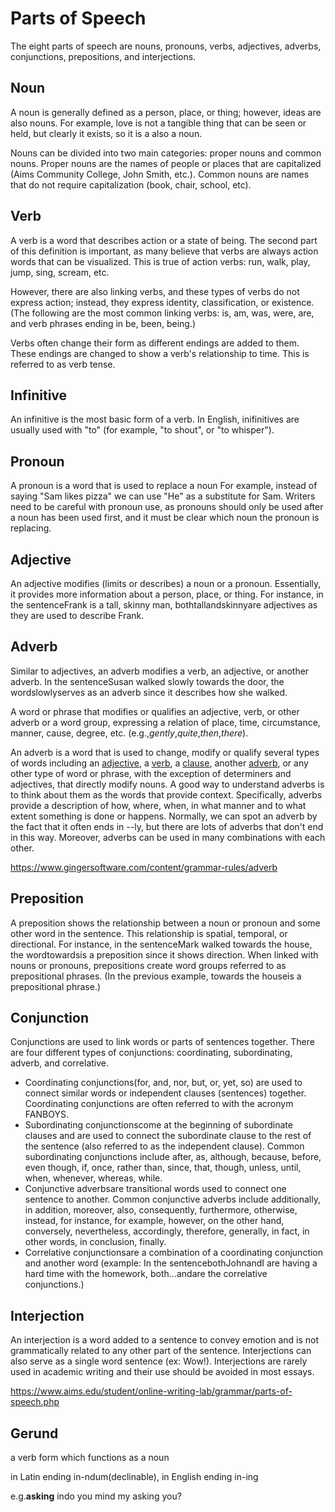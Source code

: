 # Parts of Speech

The eight parts of speech are nouns, pronouns, verbs, adjectives, adverbs, conjunctions, prepositions, and interjections.

## Noun

A noun is generally defined as a person, place, or thing; however, ideas are also nouns. For example, love is not a tangible thing that can be seen or held, but clearly it exists, so it is a also a noun.

Nouns can be divided into two main categories: proper nouns and common nouns. Proper nouns are the names of people or places that are capitalized (Aims Community College, John Smith, etc.). Common nouns are names that do not require capitalization (book, chair, school, etc).

## Verb

A verb is a word that describes action or a state of being. The second part of this definition is important, as many believe that verbs are always action words that can be visualized. This is true of action verbs: run, walk, play, jump, sing, scream, etc.

However, there are also linking verbs, and these types of verbs do not express action; instead, they express identity, classification, or existence. (The following are the most common linking verbs: is, am, was, were, are, and verb phrases ending in be, been, being.)

Verbs often change their form as different endings are added to them. These endings are changed to show a verb's relationship to time. This is referred to as verb tense.

## Infinitive

An infinitive is the most basic form of a verb. In English, inifinitives are usually used with "to" (for example, "to shout", or "to whisper").

## Pronoun

A pronoun is a word that is used to replace a noun For example, instead of saying "Sam likes pizza" we can use "He" as a substitute for Sam. Writers need to be careful with pronoun use, as pronouns should only be used after a noun has been used first, and it must be clear which noun the pronoun is replacing.

## Adjective

An adjective modifies (limits or describes) a noun or a pronoun. Essentially, it provides more information about a person, place, or thing. For instance, in the sentenceFrank is a tall, skinny man, bothtallandskinnyare adjectives as they are used to describe Frank.

## Adverb

Similar to adjectives, an adverb modifies a verb, an adjective, or another adverb. In the sentenceSusan walked slowly towards the door, the wordslowlyserves as an adverb since it describes how she walked.

A word or phrase that modifies or qualifies an adjective, verb, or other adverb or a word group, expressing a relation of place, time, circumstance, manner, cause, degree, etc. (e.g.,*gently*,*quite*,*then*,*there*).

An adverb is a word that is used to change, modify or qualify several types of words including an [adjective](http://www.gingersoftware.com/content/grammar-rules/adjectives/), a [verb](http://www.gingersoftware.com/content/grammar-rules/verbs/), a [clause](http://www.gingersoftware.com/content/grammar-rules/adverb/adverb-clauses/), another [adverb](http://www.gingersoftware.com/content/grammar-rules/adverb/), or any other type of word or phrase, with the exception of determiners and adjectives, that directly modify nouns. A good way to understand adverbs is to think about them as the words that provide context. Specifically, adverbs provide a description of how, where, when, in what manner and to what extent something is done or happens. Normally, we can spot an adverb by the fact that it often ends in --ly, but there are lots of adverbs that don't end in this way. Moreover, adverbs can be used in many combinations with each other.

<https://www.gingersoftware.com/content/grammar-rules/adverb>

## Preposition

A preposition shows the relationship between a noun or pronoun and some other word in the sentence. This relationship is spatial, temporal, or directional. For instance, in the sentenceMark walked towards the house, the wordtowardsis a preposition since it shows direction. When linked with nouns or pronouns, prepositions create word groups referred to as prepositional phrases. (In the previous example, towards the houseis a prepositional phrase.)

## Conjunction

Conjunctions are used to link words or parts of sentences together. There are four different types of conjunctions: coordinating, subordinating, adverb, and correlative.

- Coordinating conjunctions(for, and, nor, but, or, yet, so) are used to connect similar words or independent clauses (sentences) together. Coordinating conjunctions are often referred to with the acronym FANBOYS.
- Subordinating conjunctionscome at the beginning of subordinate clauses and are used to connect the subordinate clause to the rest of the sentence (also referred to as the independent clause). Common subordinating conjunctions include after, as, although, because, before, even though, if, once, rather than, since, that, though, unless, until, when, whenever, whereas, while.
- Conjunctive adverbsare transitional words used to connect one sentence to another. Common conjunctive adverbs include additionally, in addition, moreover, also, consequently, furthermore, otherwise, instead, for instance, for example, however, on the other hand, conversely, nevertheless, accordingly, therefore, generally, in fact, in other words, in conclusion, finally.
- Correlative conjunctionsare a combination of a coordinating conjunction and another word (example: In the sentencebothJohnandI are having a hard time with the homework, both...andare the correlative conjunctions.)

## Interjection

An interjection is a word added to a sentence to convey emotion and is not grammatically related to any other part of the sentence. Interjections can also serve as a single word sentence (ex: Wow!). Interjections are rarely used in academic writing and their use should be avoided in most essays.

<https://www.aims.edu/student/online-writing-lab/grammar/parts-of-speech.php>

## Gerund

a verb form which functions as a noun

in Latin ending in-ndum(declinable), in English ending in-ing

e.g.**asking** indo you mind my asking you?

